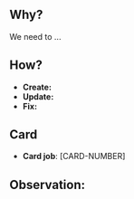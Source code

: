## Why?

We need to ...

## How?

- **Create:**
- **Update:**
- **Fix:**

## Card

- **Card job**: [CARD-NUMBER]

## Observation:
